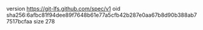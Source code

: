 version https://git-lfs.github.com/spec/v1
oid sha256:6afbc81f94dee89f7648b61e77a5cfb42b287e0aa67b8d90b388ab77517bcfaa
size 278
